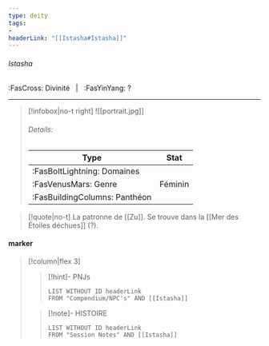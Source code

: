 ```yaml
---
type: deity
tags:
-
headerLink: "[[Istasha#Istasha]]"
---
```


###### Istasha
<span class="sub2">:FasCross: Divinité &nbsp; | &nbsp; :FasYinYang: ?</span>
___

> [!infobox|no-t right]
> ![[portrait.jpg]]
> ###### Details:
> | Type | Stat |
> | ---- | ---- |
> | :FasBoltLightning: Domaines |  |
> | :FasVenusMars: Genre | Féminin |
> | :FasBuildingColumns: Panthéon |  |

> [!quote|no-t]
> La patronne de [[Zu]]. Se trouve dans la [[Mer des Étoiles déchues]] (?).

#### marker
> [!column|flex 3]
>> [!hint]-  PNJs
>>```dataview
>>LIST WITHOUT ID headerLink
>>FROM "Compendium/NPC's" AND [[Istasha]] 
>
>>[!note]- HISTOIRE
>>```dataview
>>LIST WITHOUT ID headerLink
>>FROM "Session Notes" AND [[Istasha]]